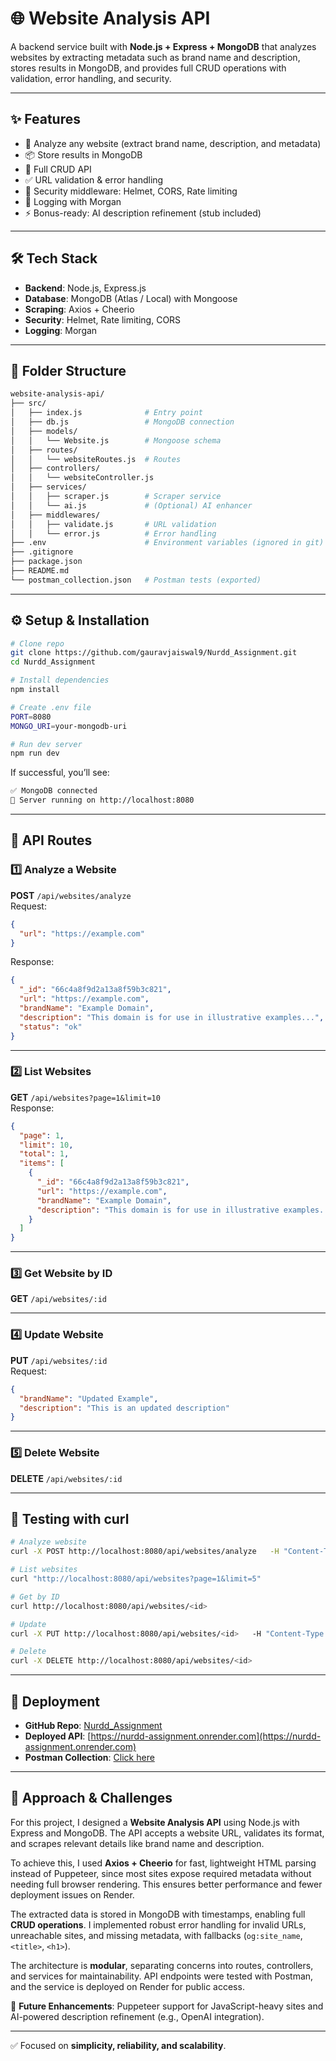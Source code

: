 # 🌐 Website Analysis API  

A backend service built with **Node.js + Express + MongoDB** that analyzes websites by extracting metadata such as brand name and description, stores results in MongoDB, and provides full CRUD operations with validation, error handling, and security.  

---

## ✨ Features  
- 🔎 Analyze any website (extract brand name, description, and metadata)  
- 📦 Store results in MongoDB  
- 📖 Full CRUD API  
- ✅ URL validation & error handling  
- 🔐 Security middleware: Helmet, CORS, Rate limiting  
- 📝 Logging with Morgan  
- ⚡ Bonus-ready: AI description refinement (stub included)  

---

## 🛠️ Tech Stack  
- **Backend**: Node.js, Express.js  
- **Database**: MongoDB (Atlas / Local) with Mongoose  
- **Scraping**: Axios + Cheerio  
- **Security**: Helmet, Rate limiting, CORS  
- **Logging**: Morgan  

---

## 📂 Folder Structure  
```bash
website-analysis-api/
├── src/
│   ├── index.js              # Entry point
│   ├── db.js                 # MongoDB connection
│   ├── models/
│   │   └── Website.js        # Mongoose schema
│   ├── routes/
│   │   └── websiteRoutes.js  # Routes
│   ├── controllers/
│   │   └── websiteController.js
│   ├── services/
│   │   ├── scraper.js        # Scraper service
│   │   └── ai.js             # (Optional) AI enhancer
│   ├── middlewares/
│   │   ├── validate.js       # URL validation
│   │   └── error.js          # Error handling
├── .env                      # Environment variables (ignored in git)
├── .gitignore
├── package.json
├── README.md
└── postman_collection.json   # Postman tests (exported)
```

---

## ⚙️ Setup & Installation  
```bash
# Clone repo
git clone https://github.com/gauravjaiswal9/Nurdd_Assignment.git
cd Nurdd_Assignment

# Install dependencies
npm install

# Create .env file
PORT=8080
MONGO_URI=your-mongodb-uri

# Run dev server
npm run dev
```

If successful, you’ll see:  
```bash
✅ MongoDB connected
🚀 Server running on http://localhost:8080
```

---

## 📡 API Routes  

### 1️⃣ Analyze a Website  
**POST** `/api/websites/analyze`  
Request:  
```json
{
  "url": "https://example.com"
}
```
Response:  
```json
{
  "_id": "66c4a8f9d2a13a8f59b3c821",
  "url": "https://example.com",
  "brandName": "Example Domain",
  "description": "This domain is for use in illustrative examples...",
  "status": "ok"
}
```

---

### 2️⃣ List Websites  
**GET** `/api/websites?page=1&limit=10`  
Response:  
```json
{
  "page": 1,
  "limit": 10,
  "total": 1,
  "items": [
    {
      "_id": "66c4a8f9d2a13a8f59b3c821",
      "url": "https://example.com",
      "brandName": "Example Domain",
      "description": "This domain is for use in illustrative examples..."
    }
  ]
}
```

---

### 3️⃣ Get Website by ID  
**GET** `/api/websites/:id`  

---

### 4️⃣ Update Website  
**PUT** `/api/websites/:id`  
Request:  
```json
{
  "brandName": "Updated Example",
  "description": "This is an updated description"
}
```

---

### 5️⃣ Delete Website  
**DELETE** `/api/websites/:id`  

---

## 🧪 Testing with curl  
```bash
# Analyze website
curl -X POST http://localhost:8080/api/websites/analyze   -H "Content-Type: application/json"   -d '{"url":"https://example.com"}'

# List websites
curl "http://localhost:8080/api/websites?page=1&limit=5"

# Get by ID
curl http://localhost:8080/api/websites/<id>

# Update
curl -X PUT http://localhost:8080/api/websites/<id>   -H "Content-Type: application/json"   -d '{"brandName":"Updated","description":"Updated description"}'

# Delete
curl -X DELETE http://localhost:8080/api/websites/<id>
```

---

## 🚀 Deployment  
- **GitHub Repo**: [Nurdd_Assignment](https://github.com/gauravjaiswal9/Nurdd_Assignment)  
- **Deployed API**: [https://nurdd-assignment.onrender.com](https://nurdd-assignment.onrender.com)  
- **Postman Collection**: [Click here](https://www.postman.com/joint-operations-technologist-23000549/workspace/my-workspace/collection/43959731-f362ab72-8eb6-4fa8-9d17-367b994aa30f?action=share&source=copy-link&creator=43959731)  

---

## 📝 Approach & Challenges  
For this project, I designed a **Website Analysis API** using Node.js with Express and MongoDB. The API accepts a website URL, validates its format, and scrapes relevant details like brand name and description.  

To achieve this, I used **Axios + Cheerio** for fast, lightweight HTML parsing instead of Puppeteer, since most sites expose required metadata without needing full browser rendering. This ensures better performance and fewer deployment issues on Render.  

The extracted data is stored in MongoDB with timestamps, enabling full **CRUD operations**. I implemented robust error handling for invalid URLs, unreachable sites, and missing metadata, with fallbacks (`og:site_name`, `<title>`, `<h1>`).  

The architecture is **modular**, separating concerns into routes, controllers, and services for maintainability. API endpoints were tested with Postman, and the service is deployed on Render for public access.  

🔮 **Future Enhancements**: Puppeteer support for JavaScript-heavy sites and AI-powered description refinement (e.g., OpenAI integration).  

---

✅ Focused on **simplicity, reliability, and scalability**.  
